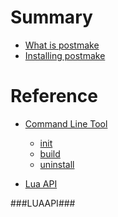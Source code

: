 # Summary

- [What is postmake](./whatispostmake.md)
- [Installing postmake](./installingpostmake.md)
# Reference 
- [Command Line Tool](./cli/readme.md)
    - [init](./cli/init.md)
    - [build](./cli/build.md)
    - [uninstall](./cli/unstall.md)

- [Lua API]()

###LUAAPI###
